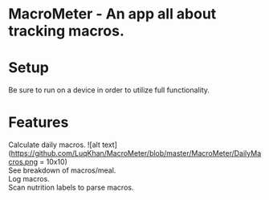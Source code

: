 # MacroMeter - An app all about tracking macros.
# Setup
  Be sure to run on a device in order to utilize full functionality.
  
# Features

Calculate daily macros.
![alt text](https://github.com/LuqKhan/MacroMeter/blob/master/MacroMeter/DailyMacros.png = 10x10)    
See breakdown of macros/meal.  
Log macros.  
Scan nutrition labels to parse macros.  
